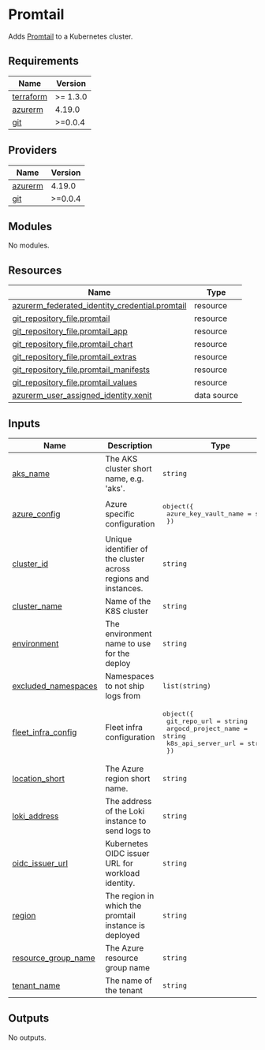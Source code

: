 # Promtail

Adds [Promtail](https://github.com/grafana/helm-charts/tree/main/charts/promtail) to a Kubernetes cluster.

## Requirements

| Name | Version |
|------|---------|
| <a name="requirement_terraform"></a> [terraform](#requirement\_terraform) | >= 1.3.0 |
| <a name="requirement_azurerm"></a> [azurerm](#requirement\_azurerm) | 4.19.0 |
| <a name="requirement_git"></a> [git](#requirement\_git) | >=0.0.4 |

## Providers

| Name | Version |
|------|---------|
| <a name="provider_azurerm"></a> [azurerm](#provider\_azurerm) | 4.19.0 |
| <a name="provider_git"></a> [git](#provider\_git) | >=0.0.4 |

## Modules

No modules.

## Resources

| Name | Type |
|------|------|
| [azurerm_federated_identity_credential.promtail](https://registry.terraform.io/providers/hashicorp/azurerm/4.19.0/docs/resources/federated_identity_credential) | resource |
| [git_repository_file.promtail](https://registry.terraform.io/providers/xenitab/git/latest/docs/resources/repository_file) | resource |
| [git_repository_file.promtail_app](https://registry.terraform.io/providers/xenitab/git/latest/docs/resources/repository_file) | resource |
| [git_repository_file.promtail_chart](https://registry.terraform.io/providers/xenitab/git/latest/docs/resources/repository_file) | resource |
| [git_repository_file.promtail_extras](https://registry.terraform.io/providers/xenitab/git/latest/docs/resources/repository_file) | resource |
| [git_repository_file.promtail_manifests](https://registry.terraform.io/providers/xenitab/git/latest/docs/resources/repository_file) | resource |
| [git_repository_file.promtail_values](https://registry.terraform.io/providers/xenitab/git/latest/docs/resources/repository_file) | resource |
| [azurerm_user_assigned_identity.xenit](https://registry.terraform.io/providers/hashicorp/azurerm/4.19.0/docs/data-sources/user_assigned_identity) | data source |

## Inputs

| Name | Description | Type | Default | Required |
|------|-------------|------|---------|:--------:|
| <a name="input_aks_name"></a> [aks\_name](#input\_aks\_name) | The AKS cluster short name, e.g. 'aks'. | `string` | n/a | yes |
| <a name="input_azure_config"></a> [azure\_config](#input\_azure\_config) | Azure specific configuration | <pre>object({<br/>    azure_key_vault_name = string<br/>  })</pre> | <pre>{<br/>  "azure_key_vault_name": ""<br/>}</pre> | no |
| <a name="input_cluster_id"></a> [cluster\_id](#input\_cluster\_id) | Unique identifier of the cluster across regions and instances. | `string` | n/a | yes |
| <a name="input_cluster_name"></a> [cluster\_name](#input\_cluster\_name) | Name of the K8S cluster | `string` | n/a | yes |
| <a name="input_environment"></a> [environment](#input\_environment) | The environment name to use for the deploy | `string` | n/a | yes |
| <a name="input_excluded_namespaces"></a> [excluded\_namespaces](#input\_excluded\_namespaces) | Namespaces to not ship logs from | `list(string)` | `[]` | no |
| <a name="input_fleet_infra_config"></a> [fleet\_infra\_config](#input\_fleet\_infra\_config) | Fleet infra configuration | <pre>object({<br/>    git_repo_url        = string<br/>    argocd_project_name = string<br/>    k8s_api_server_url  = string<br/>  })</pre> | n/a | yes |
| <a name="input_location_short"></a> [location\_short](#input\_location\_short) | The Azure region short name. | `string` | n/a | yes |
| <a name="input_loki_address"></a> [loki\_address](#input\_loki\_address) | The address of the Loki instance to send logs to | `string` | n/a | yes |
| <a name="input_oidc_issuer_url"></a> [oidc\_issuer\_url](#input\_oidc\_issuer\_url) | Kubernetes OIDC issuer URL for workload identity. | `string` | n/a | yes |
| <a name="input_region"></a> [region](#input\_region) | The region in which the promtail instance is deployed | `string` | n/a | yes |
| <a name="input_resource_group_name"></a> [resource\_group\_name](#input\_resource\_group\_name) | The Azure resource group name | `string` | n/a | yes |
| <a name="input_tenant_name"></a> [tenant\_name](#input\_tenant\_name) | The name of the tenant | `string` | n/a | yes |

## Outputs

No outputs.
